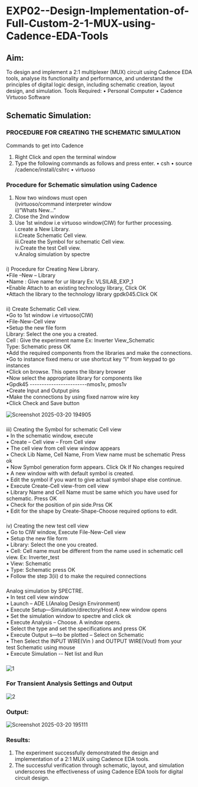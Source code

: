 # EXP02--Design-Implementation-of-Full-Custom-2-1-MUX-using-Cadence-EDA-Tools
## Aim:
To design and implement a 2:1 multiplexer (MUX) circuit using Cadence EDA tools, analyse its functionality and performance, and understand the principles of digital logic design, including schematic creation, layout design, and simulation.
Tools Required:
•	Personal Computer
•	Cadence Virtuoso Software

## Schematic Simulation:
### PROCEDURE FOR CREATING THE SCHEMATIC SIMULATION
Commands to get into Cadence
1.	Right Click and open the terminal window
2.	Type the following commands as follows and press enter.
     •	csh
     •	source /cadence/install/cshrc
     •	virtuoso
  	
### Procedure for Schematic simulation using Cadence

1.	Now two windows must open  
	i)virtuoso/command interpreter window  
	ii)”Whats New…”  
2.	Close the 2nd window  
3.	Use 1st window i.e virtuoso window(CIW) for further processing.  
	i.create a New Library.  
	ii.Create Schematic Cell view.  
	iii.Create the Symbol for schematic Cell view.  
	iv.Create the test Cell view.  
  	v.Analog simulation by spectre  

###  
i)	Procedure for Creating New Library.  
	•File –New – Library  
	•Name : Give name for ur library Ex: VLSILAB_EXP_1  
	•Enable Attach to an existing technology library, Click OK  
	•Attach the library to the technology library gpdk045.Click OK  

###  
ii)	Create Schematic Cell view.  
	•Go to 1st window i.e virtuoso(CIW)  
	•File-New-Cell view  
	•Setup the new file form  
	  Library: Select the one you a created.  
	  Cell : Give the experiment name Ex: Inverter View_Schematic  
	  Type: Schematic press OK  
	•Add the required components from the libraries and make the connections.  
	•Go to instance fixed menu or use shortcut key “I” from keypad to go instances  
	•Click on browse. This opens the library browser  
	•Now select the appropriate library for components like  
	•Gpdk45 ------------------------nmos1v,  pmos1v  
	•Create Input and Output pins  
	•Make the connections by using fixed narrow wire key  
	•Click Check and Save button  

![Screenshot 2025-03-20 194905](https://github.com/user-attachments/assets/97e5ea36-4d6b-4cc5-8e00-251e93806c55)

###  
iii)	Creating the Symbol for schematic Cell view  
	•	In the schematic window, execute  
	•	Create – Cell view – From Cell view  
	•	The cell view from cell view window appears  
	•	Check Lib Name, Cell Name, From View name must be schematic Press ok  
	•	Now Symbol generation form appears. Click Ok If No changes required  
	•	A new window with with default symbol is created.  
	•	Edit the symbol if you want to give actual symbol shape else continue.  
	•	Execute Create-Cell view-from cell view  
	•	Library Name and Cell Name must be same which you have used for schematic. Press OK  
	•	Check for the position of pin side.Prss OK  
	•	Edit for the shape by Create-Shape-Choose required options to edit.  

###  
iv)	Creating the new test cell view  
	•	Go to CIW window, Execute File-New-Cell view  
	•	Setup the new file form  
	•	Library: Select the one you created.  
	•	Cell: Cell name must be different from the name used in schematic cell view. Ex: Inverter_test  
	•	View: Schematic  
	•	Type: Schematic press OK  
	•	Follow the step 3(ii) d to make the required connections  

###  
Analog simulation by SPECTRE.  
	•	In test cell view window  
	•	Launch – ADE L(Analog Design Environment)  
	•	Execute Setup—Simulation/directory/Host A new window opens  
	•	Set the simulation window to spectre and click ok  
	•	Execute Analysis – Choose. A window opens.  
	•	Select the type and set the specifications and press OK  
	•	Execute Output s—to be plotted – Select on Schematic  
	•	Then Select the INPUT WIRE(Vin ) and OUTPUT WIRE(Vout) from your test Schematic using mouse  
	•	Execute Simulation -- Net list and Run  
###
![1](https://github.com/user-attachments/assets/934a86a1-53e2-4bda-b46e-434233875bf9)

###

### For Transient Analysis Settings and Output
 ![2](https://github.com/user-attachments/assets/854f5835-f43a-4727-a049-06680cb1ca84)
### Output:
 ![Screenshot 2025-03-20 195111](https://github.com/user-attachments/assets/be587413-a1ab-4023-87cf-bfb19ed1c302)
### Results:
1.	The experiment successfully demonstrated the design and implementation of a 2:1 MUX using Cadence EDA tools. 
2.	The successful verification through schematic, layout, and simulation underscores the effectiveness of using Cadence EDA tools for digital circuit design.
